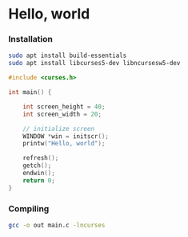 # Hello, world

### Installation
```bash
sudo apt install build-essentials
sudo apt install libcurses5-dev libncursesw5-dev
```

```c
#include <curses.h>

int main() {

	int screen_height = 40;
	int screen_width = 20;

	// initialize screen 
	WINDOW *win = initscr();
	printw("Hello, world");

	refresh();
	getch();
	endwin();
	return 0;
}
```

### Compiling 
```bash
gcc -o out main.c -lncurses
```
